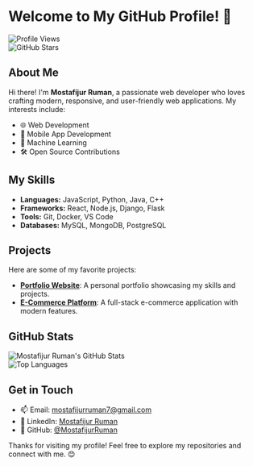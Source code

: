 ﻿# Welcome to My GitHub Profile! 👋

![Profile Views](https://komarev.com/ghpvc/?username=MostafijurRuman&color=blue)  
![GitHub Stars](https://img.shields.io/github/stars/MostafijurRuman?style=social)

## About Me
Hi there! I'm **Mostafijur Ruman**, a passionate web developer who loves crafting modern, responsive, and user-friendly web applications. My interests include:

- 🌐 Web Development
- 📱 Mobile App Development
- 🧠 Machine Learning
- 🛠️ Open Source Contributions

## My Skills
- **Languages:** JavaScript, Python, Java, C++
- **Frameworks:** React, Node.js, Django, Flask
- **Tools:** Git, Docker, VS Code
- **Databases:** MySQL, MongoDB, PostgreSQL

## Projects
Here are some of my favorite projects:
- [**Portfolio Website**](#): A personal portfolio showcasing my skills and projects.
- [**E-Commerce Platform**](#): A full-stack e-commerce application with modern features.

## GitHub Stats
![Mostafijur Ruman's GitHub Stats](https://github-readme-stats.vercel.app/api?username=MostafijurRuman&show_icons=true&theme=radical)  
![Top Languages](https://github-readme-stats.vercel.app/api/top-langs/?username=MostafijurRuman&layout=compact&theme=radical)

## Get in Touch
- 📫 Email: [mostafijurruman7@gmail.com](mailto:mostafijurruman7@gmail.com)
- 💼 LinkedIn: [Mostafijur Ruman](https://www.linkedin.com/in/mostafijurruman/)
- 🌟 GitHub: [@MostafijurRuman](https://github.com/MostafijurRuman)

Thanks for visiting my profile! Feel free to explore my repositories and connect with me. 😊
